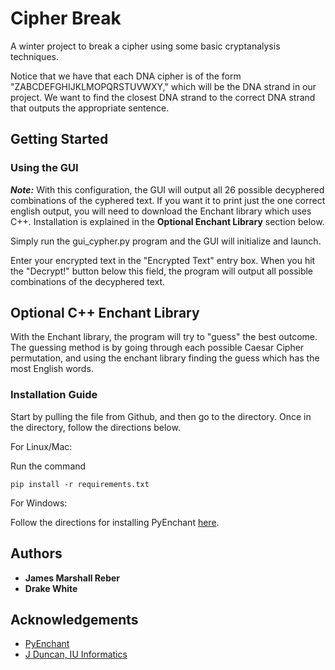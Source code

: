 # Cipher Break
A winter project to break a cipher using some basic cryptanalysis techniques.

Notice that we have that each DNA cipher is of the form "ZABCDEFGHIJKLMOPQRSTUVWXY," which will be the DNA strand in our project. We want to find the closest DNA strand to the correct DNA strand that outputs the appropriate sentence. 

## Getting Started

### Using the GUI 

***Note:*** With this configuration, the GUI will output all 26 possible decyphered combinations of the cyphered text. If you want it to print just the one correct english output, you will need to download the Enchant library which uses C++. Installation is explained in the **Optional Enchant Library** section below. 

Simply run the gui_cypher.py program and the GUI will initialize and launch. 

Enter your encrypted text in the "Encrypted Text" entry box. When you hit the "Decrypt!" button below this field, the program will output all possible combinations of the decyphered text. 

## Optional C++ Enchant Library

With the Enchant library, the program will try to "guess" the best outcome. The guessing method is by going through each possible Caesar Cipher permutation, and using the enchant library finding the guess which has the most English words. 

### Installation Guide

Start by pulling the file from Github, and then go to the directory. Once in the directory, follow the directions below.

For Linux/Mac:

Run the command

```
pip install -r requirements.txt
```

For Windows:

Follow the directions for installing PyEnchant [here](http://pythonhosted.org/pyenchant/download.html). 


## Authors

* **James Marshall Reber** 
* **Drake White**

## Acknowledgements
* [PyEnchant](http://pythonhosted.org/pyenchant/)
* [J Duncan, IU Informatics](https://www.sice.indiana.edu/all-people/profile.html?profile_id=193)




